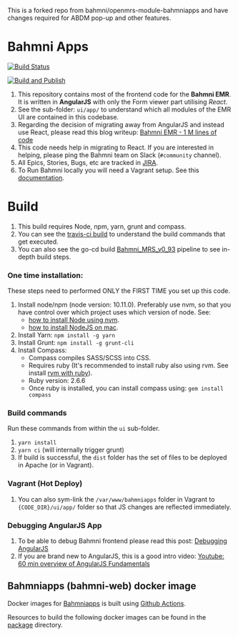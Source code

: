 This is a forked repo from bahmni/openmrs-module-bahmniapps and have changes required for ABDM pop-up and other features.

# Bahmni Apps

[![Build Status](https://travis-ci.org/Bahmni/openmrs-module-bahmniapps.svg?branch=master)](https://travis-ci.org/Bahmni/openmrs-module-bahmniapps)

[![Build and Publish](https://github.com/Bahmni/openmrs-module-bahmniapps/actions/workflows/build_publish.yml/badge.svg)](https://github.com/Bahmni/openmrs-module-bahmniapps/actions/workflows/build_publish.yml)

1. This repository contains most of the frontend code for the **Bahmni EMR**. It is written in **AngularJS** with
   only the Form viewer part utilising _React_.
2. See the sub-folder: `ui/app/` to understand which all modules of the EMR UI are contained in this codebase.
3. Regarding the decision of migrating away from AngularJS and instead use React, please read this
   blog writeup: [Bahmni EMR - 1 M lines of code](https://medium.com/bahmni-blog/bahmni-emr-1million-lines-of-open-source-code-87e610e9a4ec)
4. This code needs help in migrating to React. If you are interested in helping, please ping the
   Bahmni team on Slack (`#community` channel).
5. All Epics, Stories, Bugs, etc are tracked in [JIRA](https://bahmni.atlassian.net/secure/RapidBoard.jspa?rapidView=25&projectKey=BAH&quickFilter=66).
6. To Run Bahmni locally you will need a Vagrant setup. See this [documentation](https://bahmni.atlassian.net/wiki/spaces/BAH/pages/14712841/Bahmni+Virtual+Box).

# Build

1. This build requires Node, npm, yarn, grunt and compass.
2. You can see the [travis-ci build](https://travis-ci.org/Bahmni/openmrs-module-bahmniapps) to understand the build commands that get executed.
3. You can also see the go-cd build [Bahmni_MRS_v0_93](https://ci-server.mybahmni.org/go/tab/build/detail/Bahmni_MRS_v0_93/Latest/BuildStage/1/BahmniApps) pipeline to see in-depth build steps.

### One time installation:

These steps need to performed ONLY the FIRST TIME you set up this code.

1. Install node/npm (node version: 10.11.0). Preferably use nvm, so that you have control over which project uses which version of node. See:
   - [how to install Node using nvm](https://github.com/nvm-sh/nvm).
   - [how to install NodeJS on mac](https://www.newline.co/@Adele/how-to-install-nodejs-and-npm-on-macos--22782681).
2. Install Yarn: `npm install -g yarn`
3. Install Grunt: `npm install -g grunt-cli`
4. Install Compass:
   - Compass compiles SASS/SCSS into CSS.
   - Requires ruby (It's recommended to install ruby also using rvm. See install [rvm with ruby](https://stackify.com/rvm-how-to-get-started-and-manage-your-ruby-installations/)).
   - Ruby version: 2.6.6
   - Once ruby is installed, you can install compass using: `gem install compass`

### Build commands

Run these commands from within the `ui` sub-folder.

1. `yarn install`
2. `yarn ci` (will internally trigger grunt)
3. If build is successful, the `dist` folder has the set of files to be deployed in Apache (or in Vagrant).

### Vagrant (Hot Deploy)

1. You can also sym-link the `/var/www/bahmniapps` folder in Vagrant to `{CODE_DIR}/ui/app/` folder so that JS changes are reflected immediately.

### Debugging AngularJS App

1. To be able to debug Bahmni frontend please read this post: [Debugging AngularJS](https://www.newline.co/ng-book/p/Debugging-AngularJS/)
2. If you are brand new to AngularJS, this is a good intro video: [Youtube: 60 min overview of AngularJS Fundamentals](http://www.youtube.com/watch?v=i9MHigUZKEM)

## Bahmniapps (bahmni-web) docker image

Docker images for [Bahmniapps](https://hub.docker.com/r/bahmni/bahmni-web/tags) is built using [Github Actions](/.github/workflows).

Resources to build the following docker images can be found in the [package](/package) directory.
